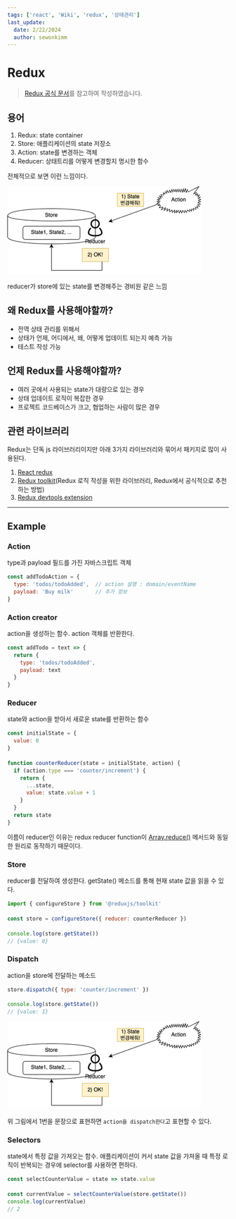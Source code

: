 ```yaml
---
tags: ['react', 'Wiki', 'redux', '상태관리']
last_update:
  date: 2/22/2024
  author: sewonkimm
---
```


# Redux

> [Redux 공식 문서](https://redux.js.org/)를 참고하여 작성하였습니다.

## 용어

1. Redux: state container
2. Store: 애플리케이션의 state 저장소
3. Action: state를 변경하는 객체
4. Reducer: 상태트리를 어떻게 변경할지 명시한 함수

전체적으로 보면 이런 느낌이다.

![redux](./redux.png)

reducer가 store에 있는 state를 변경해주는 경비원 같은 느낌


## 왜 Redux를 사용해야할까?

- 전역 상태 관리를 위해서
- 상태가 언제, 어디에서, 왜, 어떻게 업데이트 되는지 예측 가능
- 테스트 작성 가능

## 언제 Redux를 사용해야할까?

- 여러 곳에서 사용되는 state가 대량으로 있는 경우
- 상태 업데이트 로직이 복잡한 경우
- 프로젝트 코드베이스가 크고, 협업하는 사람이 많은 경우

## 관련 라이브러리

Redux는 단독 js 라이브러리이지만 아래 3가지 라이브러리와 묶어서 패키지로 많이 사용된다.

1. [React redux](https://github.com/reduxjs/react-redux)
2. [Redux toolkit](./rtk.md)(Redux 로직 작성을 위한 라이브러리, Redux에서 공식적으로 추천하는 방법)
3. [Redux devtools extension](https://github.com/reduxjs/redux-devtools/tree/main/extension)

---

## Example

### Action

type과 payload 필드를 가진 자바스크립트 객체

```javascript
const addTodoAction = {
  type: 'todos/todoAdded',  // action 설명 : domain/eventName
  payload: 'Buy milk'       // 추가 정보
}
```

### Action creator

action을 생성하는 함수. action 객체를 반환한다.

```javascript
const addTodo = text => {
  return {
    type: 'todos/todoAdded',
    payload: text
  }
}
```

### Reducer

state와 action을 받아서 새로운 state를 반환하는 함수

```javascript
const initialState = {
  value: 0
}

function counterReducer(state = initialState, action) {
  if (action.type === 'counter/increment') {
    return {
      ...state,
      value: state.value + 1
    }
  }
  return state
}
```

이름이 reducer인 이유는 redux reducer function이 [Array.reduce()](https://developer.mozilla.org/en-US/docs/Web/JavaScript/Reference/Global_Objects/Array/reduce) 메서드와 동일한 원리로 동작하기 때문이다.

### Store

reducer를 전달하여 생성한다. getState() 메소드를 통해 현재 state 값을 읽을 수 있다.

```javascript
import { configureStore } from '@reduxjs/toolkit'

const store = configureStore({ reducer: counterReducer })

console.log(store.getState())
// {value: 0}
```

### Dispatch

action을 store에 전달하는 메소드

```javascript
store.dispatch({ type: 'counter/increment' })

console.log(store.getState())
// {value: 1}
```

![redux](./redux.png)

위 그림에서 1번을 문장으로 표현하면 `action을 dispatch한다`고 표현할 수 있다.

### Selectors

state에서 특정 값을 가져오는 함수. 애플리케이션이 커서 state 값을 가져올 때 특정 로직이 반복되는 경우에 selector를 사용하면 편하다.

```javascript
const selectCounterValue = state => state.value

const currentValue = selectCounterValue(store.getState())
console.log(currentValue)
// 2
```
